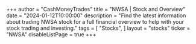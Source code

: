 +++
author = "CashMoneyTrades"
title = "NWSA | Stock and Overview"
date = "2024-01-12T10:00:00"
description = "Find the latest information about trading NWSA stock for a full financial overview to help with your stock trading and investing."
tags = [
   "Stocks",
]
layout = "stocks"
ticker = "NWSA"
disableListPage = true
+++
